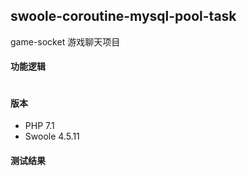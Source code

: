 ## swoole-coroutine-mysql-pool-task
game-socket 游戏聊天项目

#### 功能逻辑
```text

```

#### 版本
- PHP 7.1
- Swoole 4.5.11


#### 测试结果

```shell script

```